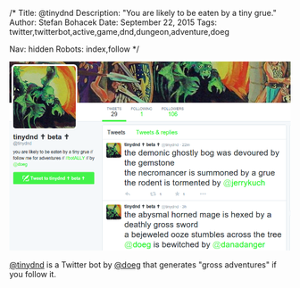 /*
Title: @tinydnd
Description: "You are likely to be eaten by a tiny grue."
Author: Stefan Bohacek
Date: September 22, 2015
Tags: twitter,twitterbot,active,game,dnd,dungeon,adventure,doeg

Nav: hidden
Robots: index,follow
*/

[![](/content/bots/twitterbots/images/tinydnd.png)](https://twitter.com/tinydnd)

[@tinydnd](https://twitter.com/tinydnd) is a Twitter bot by [@doeg](https://twitter.com/doeg) that generates "gross adventures" if you follow it.

